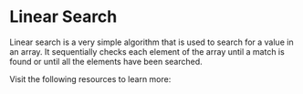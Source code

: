 # Linear Search

Linear search is a very simple algorithm that is used to search for a value in an array. It sequentially checks each element of the array until a match is found or until all the elements have been searched.

Visit the following resources to learn more:

